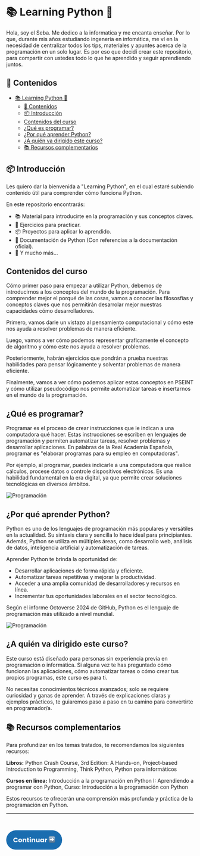 # 📚 Learning Python 🐍
Hola, soy el Seba. Me dedico a la informatica y me encanta enseñar. Por lo que, durante mis años estudiando ingenería en infomática, me ví en la necesidad de centralizar todos los tips, materiales y apuntes acerca de la programación en un solo lugar. Es por eso que decidí crear este repositorio, para compartir con ustedes todo lo que he aprendido y seguir aprendiendo juntos.

## 📝 Contenidos
- [📚 Learning Python 🐍](#-learning-python-)
  - [📝 Contenidos](#-contenidos)
  - [📦 Introducción](#-introducción)
  - [Contenidos del curso](#contenidos-del-curso)
  - [¿Qué es programar?](#qué-es-programar)
  - [¿Por qué aprender Python?](#por-qué-aprender-python)
  - [¿A quién va dirigido este curso?](#a-quién-va-dirigido-este-curso)
  - [📚 Recursos complementarios](#-recursos-complementarios)

## 📦 Introducción
Les quiero dar la bienvenida a "Learning Python", en el cual estaré subiendo contenido útil para comprender cómo funciona Python.

En este repositorio encontrarás:
- 📚 Material para introducirte en la programación y sus conceptos claves.
- 📝 Ejercicios para practicar.
- 📦 Proyectos para aplicar lo aprendido.
- 📖 Documentación de Python (Con referencias a la documentación oficial).
- 📌 Y mucho más...

## Contenidos del curso
Cómo primer paso para empezar a utilizar Python, debemos de introducirnos a los conceptos del mundo de la programación. Para comprender mejor el porqué de las cosas, vamos a conocer las filososfías y conceptos claves que nos permitirán desarrolar mejor nuestras capacidades cómo desarrolladores.

Primero, vamos darle un vistazo al pensamiento computacional y cómo este nos ayuda a resolver problemas de manera eficiente.

Luego, vamos a ver cómo podemos representar graficamente el concepto de algoritmo y cómo este nos ayuda a resolver problemas.

Posteriormente, habrán ejercicios que pondrán a prueba nuestras habilidades para pensar lógicamente y solventar problemas de manera eficiente.

Finalmente, vamos a ver cómo podemos aplicar estos conceptos en PSEINT y cómo utilizar pseudocódigo nos permite automatizar tareas e insertarnos en el mundo de la programación.

## ¿Qué es programar?
Programar es el proceso de crear instrucciones que le indican a una computadora qué hacer. Estas instrucciones se escriben en lenguajes de programación y permiten automatizar tareas, resolver problemas y desarrollar aplicaciones. En palabras de la Real Academia Española, programar es "elaborar programas para su empleo en computadoras".

Por ejemplo, al programar, puedes indicarle a una computadora que realice cálculos, procese datos o controle dispositivos electrónicos. Es una habilidad fundamental en la era digital, ya que permite crear soluciones tecnológicas en diversos ámbitos.

<img src="https://www.mooc.org/hubfs/applications-of-computer-programming.jpg" alt="Programación" height="250">

## ¿Por qué aprender Python?
Python es uno de los lenguajes de programación más populares y versátiles en la actualidad. Su sintaxis clara y sencilla lo hace ideal para principiantes. Además, Python se utiliza en múltiples áreas, como desarrollo web, análisis de datos, inteligencia artificial y automatización de tareas.

Aprender Python te brinda la oportunidad de:
* Desarrollar aplicaciones de forma rápida y eficiente.
* Automatizar tareas repetitivas y mejorar la productividad.
* Acceder a una amplia comunidad de desarrolladores y recursos en línea.
* Incrementar tus oportunidades laborales en el sector tecnológico.

Según el informe Octoverse 2024 de GitHub, Python es el lenguaje de programación más utilizado a nivel mundial.

<img src="https://cdn.statcdn.com/Infographic/images/normal/16567.jpeg" alt="Programación" height="250">

## ¿A quién va dirigido este curso?
Este curso está diseñado para personas sin experiencia previa en programación o informática. Si alguna vez te has preguntado cómo funcionan las aplicaciones, cómo automatizar tareas o cómo crear tus propios programas, este curso es para ti.

No necesitas conocimientos técnicos avanzados; solo se requiere curiosidad y ganas de aprender. A través de explicaciones claras y ejemplos prácticos, te guiaremos paso a paso en tu camino para convertirte en programador/a.

## 📚 Recursos complementarios
Para profundizar en los temas tratados, te recomendamos los siguientes recursos:

**Libros:** Python Crash Course, 3rd Edition: A Hands-on, Project-based Introduction to Programming, Think Python, Python para informáticos

**Cursos en línea:** Introducción a la programación en Python I: Aprendiendo a programar con Python, Curso: Introducción a la programación con Python

Estos recursos te ofrecerán una comprensión más profunda y práctica de la programación en Python.

<hr/>
<br/>

<a href="pensamiento-computacional/README.md"><img src="./assets/next.png" alt="Python Logo" width="150"></a>